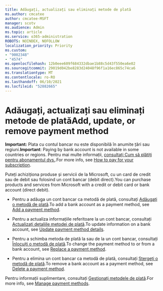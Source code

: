 ```yaml
---
title: Adăugați, actualizați sau eliminați metode de plată
ms.author: cmcatee
author: cmcatee-MSFT
manager: scotv
ms.audience: Admin
ms.topic: article
ms.service: o365-administration
ROBOTS: NOINDEX, NOFOLLOW
localization_priority: Priority
ms.custom:
- "9002348"
- "4574"
ms.openlocfilehash: 12b0eee609f684332dbae1b88c5d43f550ea6e02
ms.sourcegitcommit: 29019d042be8283d24048f96f1a16ec865c74ca6
ms.translationtype: MT
ms.contentlocale: ro-RO
ms.lasthandoff: 06/10/2021
ms.locfileid: "52882665"
---
```

# <a name="add-update-or-remove-payment-method"></a><span data-ttu-id="1b988-102">Adăugați, actualizați sau eliminați metode de plată</span><span class="sxs-lookup"><span data-stu-id="1b988-102">Add, update, or remove payment method</span></span>

<span data-ttu-id="1b988-103">**Important:** Plata cu contul bancar nu este disponibilă în anumite țări sau regiuni.</span><span class="sxs-lookup"><span data-stu-id="1b988-103">**Important**: Paying by bank account is not available in some countries or regions.</span></span> <span data-ttu-id="1b988-104">Pentru mai multe informații, [consultați Cum să plătiți pentru abonamentul dvs.](/microsoft-365/commerce/billing-and-payments/pay-for-your-subscription).</span><span class="sxs-lookup"><span data-stu-id="1b988-104">For more info, see [How to pay for your subscription](/microsoft-365/commerce/billing-and-payments/pay-for-your-subscription).</span></span> 

<span data-ttu-id="1b988-105">Puteți achiziționa produse și servicii de la Microsoft, cu un card de credit sau de debit sau folosind un cont bancar (debit direct).</span><span class="sxs-lookup"><span data-stu-id="1b988-105">You can purchase products and services from Microsoft with a credit or debit card or bank account (direct debit).</span></span>

- <span data-ttu-id="1b988-106">Pentru a adăuga un cont bancar ca metodă de plată, consultați [Adăugați o metodă de plată](/microsoft-365/commerce/billing-and-payments/manage-payment-methods#add-a-payment-method).</span><span class="sxs-lookup"><span data-stu-id="1b988-106">To add a bank account as a payment method, see [Add a payment method](/microsoft-365/commerce/billing-and-payments/manage-payment-methods#add-a-payment-method).</span></span>

- <span data-ttu-id="1b988-107">Pentru a actualiza informațiile referitoare la un cont bancar, consultați [Actualizați detaliile metodei de plată](/microsoft-365/commerce/billing-and-payments/manage-payment-methods#update-payment-method-details).</span><span class="sxs-lookup"><span data-stu-id="1b988-107">To update information on a bank account, see [Update payment method details](/microsoft-365/commerce/billing-and-payments/manage-payment-methods#update-payment-method-details).</span></span>

- <span data-ttu-id="1b988-108">Pentru a schimba metoda de plată la sau de la un cont bancar, consultați [Înlocuiți o metodă de plată](/microsoft-365/commerce/billing-and-payments/manage-payment-methods#replace-a-payment-method).</span><span class="sxs-lookup"><span data-stu-id="1b988-108">To change the payment method to or from a bank account, see [Replace a payment method](/microsoft-365/commerce/billing-and-payments/manage-payment-methods#replace-a-payment-method).</span></span>

- <span data-ttu-id="1b988-109">Pentru a elimina un cont bancar ca metodă de plată, consultați [Ștergeți o metodă de plată](/microsoft-365/commerce/billing-and-payments/manage-payment-methods#delete-a-payment-method).</span><span class="sxs-lookup"><span data-stu-id="1b988-109">To remove a bank account as a payment method, see [Delete a payment method](/microsoft-365/commerce/billing-and-payments/manage-payment-methods#delete-a-payment-method).</span></span>

<span data-ttu-id="1b988-110">Pentru informații suplimentare, consultați [Gestionați metodele de plată](/microsoft-365/commerce/billing-and-payments/manage-payment-methods).</span><span class="sxs-lookup"><span data-stu-id="1b988-110">For more info, see [Manage payment methods](/microsoft-365/commerce/billing-and-payments/manage-payment-methods).</span></span>
